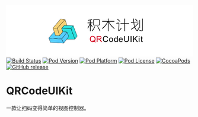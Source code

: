 ![logo](logo.png)
[![Build Status](http://img.shields.io/travis/pcjbird/QRCodeUIKit/master.svg?style=flat)](https://travis-ci.org/pcjbird/QRCodeUIKit)
[![Pod Version](http://img.shields.io/cocoapods/v/QRCodeUIKit.svg?style=flat)](http://cocoadocs.org/docsets/QRCodeUIKit/)
[![Pod Platform](http://img.shields.io/cocoapods/p/QRCodeUIKit.svg?style=flat)](http://cocoadocs.org/docsets/QRCodeUIKit/)
[![Pod License](http://img.shields.io/cocoapods/l/QRCodeUIKit.svg?style=flat)](https://www.apache.org/licenses/LICENSE-2.0.html)
[![CocoaPods](https://img.shields.io/cocoapods/at/QRCodeUIKit.svg)](https://github.com/pcjbird/QRCodeUIKit)
[![GitHub release](https://img.shields.io/github/release/pcjbird/QRCodeUIKit.svg)](https://github.com/pcjbird/QRCodeUIKit/releases)

# QRCodeUIKit
一款让扫码变得简单的视图控制器。
